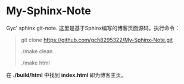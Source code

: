 # My-Sphinx-Note
Gyc' sphinx git-note.
这里是基于Sphinx编写的博客页面源码。执行命令：
> git clone https://github.com/gch8295322/My-Sphinx-Note.git
> 
> ./make clean
> 
> ./make html

在 **./build/html** 中找到 **index.html** 即为博客主页。
